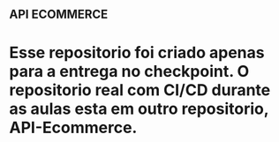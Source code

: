 ## API ECOMMERCE
# Esse repositorio foi criado apenas para a entrega no checkpoint. O repositorio real com CI/CD durante as aulas esta em outro repositorio, API-Ecommerce.
